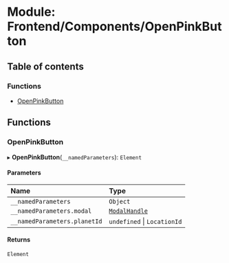 # Module: Frontend/Components/OpenPinkButton

## Table of contents

### Functions

- [OpenPinkButton](Frontend_Components_OpenPinkButton.md#openpinkbutton)

## Functions

### OpenPinkButton

▸ **OpenPinkButton**(`__namedParameters`): `Element`

#### Parameters

| Name                         | Type                                                                   |
| :--------------------------- | :--------------------------------------------------------------------- |
| `__namedParameters`          | `Object`                                                               |
| `__namedParameters.modal`    | [`ModalHandle`](../interfaces/Frontend_Views_ModalPane.ModalHandle.md) |
| `__namedParameters.planetId` | `undefined` \| `LocationId`                                            |

#### Returns

`Element`
